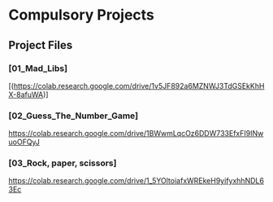 # Compulsory Projects  

## **Project Files**

### [01_Mad_Libs]
[(https://colab.research.google.com/drive/1v5JF892a6MZNWJ3TdGSEkKhHX-8afuWA)]  

### [02_Guess_The_Number_Game]
https://colab.research.google.com/drive/1BWwmLqcOz6DDW733EfxFI9INwuoOFQyJ

### [03_Rock, paper, scissors]
https://colab.research.google.com/drive/1_5YOltoiafxWREkeH9yifyxhhNDL63Ec
